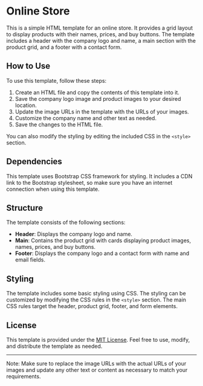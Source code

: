 # Online Store

This is a simple HTML template for an online store. It provides a grid layout to display products with their names, prices, and buy buttons. The template includes a header with the company logo and name, a main section with the product grid, and a footer with a contact form.

## How to Use

To use this template, follow these steps:

1. Create an HTML file and copy the contents of this template into it.
2. Save the company logo image and product images to your desired location.
3. Update the image URLs in the template with the URLs of your images.
4. Customize the company name and other text as needed.
5. Save the changes to the HTML file.

You can also modify the styling by editing the included CSS in the `<style>` section.

## Dependencies

This template uses Bootstrap CSS framework for styling. It includes a CDN link to the Bootstrap stylesheet, so make sure you have an internet connection when using this template.

## Structure

The template consists of the following sections:

- **Header**: Displays the company logo and name.
- **Main**: Contains the product grid with cards displaying product images, names, prices, and buy buttons.
- **Footer**: Displays the company logo and a contact form with name and email fields.

## Styling

The template includes some basic styling using CSS. The styling can be customized by modifying the CSS rules in the `<style>` section. The main CSS rules target the header, product grid, footer, and form elements.

## License

This template is provided under the [MIT License](https://opensource.org/licenses/MIT). Feel free to use, modify, and distribute the template as needed.

---

Note: Make sure to replace the image URLs with the actual URLs of your images and update any other text or content as necessary to match your requirements.
